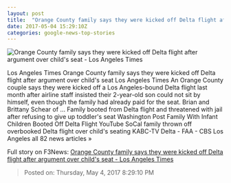 ```yaml
---
layout: post
title:  "Orange County family says they were kicked off Delta flight after argument over child's seat - Los Angeles Times"
date: 2017-05-04 15:29:10Z
categories: google-news-top-stories
---
```


![Orange County family says they were kicked off Delta flight after argument over child's seat - Los Angeles Times](http://www.trbimg.com/img-590b7354/turbine/la-me-ln-delta-flight-orange-county-20170504)

Los Angeles Times Orange County family says they were kicked off Delta flight after argument over child's seat Los Angeles Times An Orange County couple says they were kicked off a Los Angeles-bound Delta flight last month after airline staff insisted their 2-year-old son could not sit by himself, even though the family had already paid for the seat. Brian and Brittany Schear of ... Family booted from Delta flight and threatened with jail after refusing to give up toddler's seat Washington Post Family With Infant Children Booted Off Delta Flight YouTube SoCal family thrown off overbooked Delta flight over child's seating KABC-TV Delta - FAA - CBS Los Angeles all 82 news articles »


Full story on F3News: [Orange County family says they were kicked off Delta flight after argument over child's seat - Los Angeles Times](http://www.f3nws.com/n/h3nDfH)

> Posted on: Thursday, May 4, 2017 8:29:10 PM

